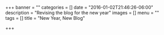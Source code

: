 +++
banner = ""
categories = []
date = "2016-01-02T21:46:26-06:00"
description = "Revising the blog for the new year"
images = []
menu = ""
tags = []
title = "New Year, New Blog"

+++


